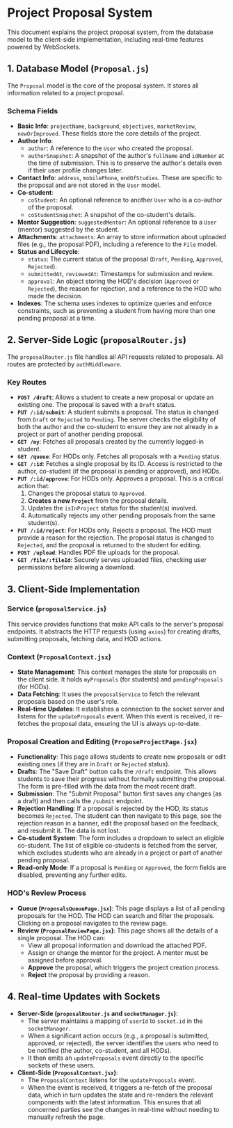 # Project Proposal System

This document explains the project proposal system, from the database model to the client-side implementation, including real-time features powered by WebSockets.

## 1. Database Model (`Proposal.js`)

The `Proposal` model is the core of the proposal system. It stores all information related to a project proposal.

### Schema Fields

-   **Basic Info**: `projectName`, `background`, `objectives`, `marketReview`, `newOrImproved`. These fields store the core details of the project.
-   **Author Info**:
    -   `author`: A reference to the `User` who created the proposal.
    -   `authorSnapshot`: A snapshot of the author's `fullName` and `idNumber` at the time of submission. This is to preserve the author's details even if their user profile changes later.
-   **Contact Info**: `address`, `mobilePhone`, `endOfStudies`. These are specific to the proposal and are not stored in the `User` model.
-   **Co-student**:
    -   `coStudent`: An optional reference to another `User` who is a co-author of the proposal.
    -   `coStudentSnapshot`: A snapshot of the co-student's details.
-   **Mentor Suggestion**: `suggestedMentor`: An optional reference to a `User` (mentor) suggested by the student.
-   **Attachments**: `attachments`: An array to store information about uploaded files (e.g., the proposal PDF), including a reference to the `File` model.
-   **Status and Lifecycle**:
    -   `status`: The current status of the proposal (`Draft`, `Pending`, `Approved`, `Rejected`).
    -   `submittedAt`, `reviewedAt`: Timestamps for submission and review.
    -   `approval`: An object storing the HOD's decision (`Approved` or `Rejected`), the reason for rejection, and a reference to the HOD who made the decision.
-   **Indexes**: The schema uses indexes to optimize queries and enforce constraints, such as preventing a student from having more than one pending proposal at a time.

## 2. Server-Side Logic (`proposalRouter.js`)

The `proposalRouter.js` file handles all API requests related to proposals. All routes are protected by `authMiddleware`.

### Key Routes

-   **`POST /draft`**: Allows a student to create a new proposal or update an existing one. The proposal is saved with a `Draft` status.
-   **`PUT /:id/submit`**: A student submits a proposal. The status is changed from `Draft` or `Rejected` to `Pending`. The server checks the eligibility of both the author and the co-student to ensure they are not already in a project or part of another pending proposal.
-   **`GET /my`**: Fetches all proposals created by the currently logged-in student.
-   **`GET /queue`**: For HODs only. Fetches all proposals with a `Pending` status.
-   **`GET /:id`**: Fetches a single proposal by its ID. Access is restricted to the author, co-student (if the proposal is pending or approved), and HODs.
-   **`PUT /:id/approve`**: For HODs only. Approves a proposal. This is a critical action that:
    1.  Changes the proposal status to `Approved`.
    2.  **Creates a new `Project`** from the proposal details.
    3.  Updates the `isInProject` status for the student(s) involved.
    4.  Automatically rejects any other pending proposals from the same student(s).
-   **`PUT /:id/reject`**: For HODs only. Rejects a proposal. The HOD must provide a reason for the rejection. The proposal status is changed to `Rejected`, and the proposal is returned to the student for editing.
-   **`POST /upload`**: Handles PDF file uploads for the proposal.
-   **`GET /file/:fileId`**: Securely serves uploaded files, checking user permissions before allowing a download.

## 3. Client-Side Implementation

### Service (`proposalService.js`)

This service provides functions that make API calls to the server's proposal endpoints. It abstracts the HTTP requests (using `axios`) for creating drafts, submitting proposals, fetching data, and HOD actions.

### Context (`ProposalContext.jsx`)

-   **State Management**: This context manages the state for proposals on the client side. It holds `myProposals` (for students) and `pendingProposals` (for HODs).
-   **Data Fetching**: It uses the `proposalService` to fetch the relevant proposals based on the user's role.
-   **Real-time Updates**: It establishes a connection to the socket server and listens for the `updateProposals` event. When this event is received, it re-fetches the proposal data, ensuring the UI is always up-to-date.

### Proposal Creation and Editing (`ProposeProjectPage.jsx`)

-   **Functionality**: This page allows students to create new proposals or edit existing ones (if they are in `Draft` or `Rejected` status).
-   **Drafts**: The "Save Draft" button calls the `/draft` endpoint. This allows students to save their progress without formally submitting the proposal. The form is pre-filled with the data from the most recent draft.
-   **Submission**: The "Submit Proposal" button first saves any changes (as a draft) and then calls the `/submit` endpoint.
-   **Rejection Handling**: If a proposal is rejected by the HOD, its status becomes `Rejected`. The student can then navigate to this page, see the rejection reason in a banner, edit the proposal based on the feedback, and resubmit it. The data is not lost.
-   **Co-student System**: The form includes a dropdown to select an eligible co-student. The list of eligible co-students is fetched from the server, which excludes students who are already in a project or part of another pending proposal.
-   **Read-only Mode**: If a proposal is `Pending` or `Approved`, the form fields are disabled, preventing any further edits.

### HOD's Review Process

-   **Queue (`ProposalsQueuePage.jsx`)**: This page displays a list of all pending proposals for the HOD. The HOD can search and filter the proposals. Clicking on a proposal navigates to the review page.
-   **Review (`ProposalReviewPage.jsx`)**: This page shows all the details of a single proposal. The HOD can:
    -   View all proposal information and download the attached PDF.
    -   Assign or change the mentor for the project. A mentor must be assigned before approval.
    -   **Approve** the proposal, which triggers the project creation process.
    -   **Reject** the proposal by providing a reason.

## 4. Real-time Updates with Sockets

-   **Server-Side (`proposalRouter.js` and `socketManager.js`)**:
    -   The server maintains a mapping of `userId` to `socket.id` in the `socketManager`.
    -   When a significant action occurs (e.g., a proposal is submitted, approved, or rejected), the server identifies the users who need to be notified (the author, co-student, and all HODs).
    -   It then emits an `updateProposals` event directly to the specific sockets of these users.
-   **Client-Side (`ProposalContext.jsx`)**:
    -   The `ProposalContext` listens for the `updateProposals` event.
    -   When the event is received, it triggers a re-fetch of the proposal data, which in turn updates the state and re-renders the relevant components with the latest information. This ensures that all concerned parties see the changes in real-time without needing to manually refresh the page.
